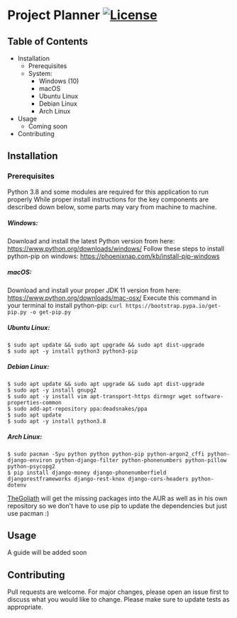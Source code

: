 # Project Planner [![License](https://img.shields.io/badge/License-Apache%202.0-blue.svg)](https://opensource.org/licenses/Apache-2.0)

## Table of Contents

- Installation
    - Prerequisites
	- System:
		- Windows (10)
		- macOS
		- Ubuntu Linux
		- Debian Linux
		- Arch Linux
- Usage
    - Coming soon
- Contributing

## Installation

### Prerequisites
Python 3.8 and some modules are required for this application to run properly
While proper install instructions for the key components are described down below, some parts may vary from machine to machine.

##### Windows:
Download and install the latest Python version from here: https://www.python.org/downloads/windows/
Follow these steps to install python-pip on windows: https://phoenixnap.com/kb/install-pip-windows

##### macOS:
Download and install your proper JDK 11 version from here: https://www.python.org/downloads/mac-osx/
Execute this command in your terminal to install python-pip: ```curl https://bootstrap.pypa.io/get-pip.py -o get-pip.py```

##### Ubuntu Linux:
```
$ sudo apt update && sudo apt upgrade && sudo apt dist-upgrade
$ sudo apt -y install python3 python3-pip
```
##### Debian Linux:
```
$ sudo apt update && sudo apt upgrade && sudo apt dist-upgrade
$ sudo apt -y install gnupg2
$ sudo apt -y install vim apt-transport-https dirmngr wget software-properties-common
$ sudo add-apt-repository ppa:deadsnakes/ppa
$ sudo apt update
$ sudo apt -y install python3.8
```



##### Arch Linux:
```
$ sudo pacman -Syu python python python-pip python-argon2_cffi python-django-environ python-django-filter python-phonenumbers python-pillow python-psycopg2 
$ pip install django-money django-phonenumberfield djangorestframeworks django-rest-knox django-cors-headers python-dotenv
```
[TheGoliath](https://github.com/GoliathLabs) will get the missing packages into the AUR as well as in his own repository so we don't have to use pip to update the dependencies but just use pacman :)

## Usage
A guide will be added soon

## Contributing
Pull requests are welcome. For major changes, please open an issue first to discuss what you would like to change.
Please make sure to update tests as appropriate.

